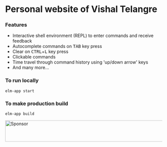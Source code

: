 # Personal website of Vishal Telangre

### Features

- Interactive shell environment (REPL) to enter commands and receive feedback
- Autocomplete commands on <kbd>TAB</kbd> key press
- Clear on <kbd>CTRL</kbd>+<kbd>L</kbd> key press
- Clickable commands
- Time travel through command history using 'up/down arrow' keys
- And many more...

### To run locally

```
elm-app start
```

### To make production build

```
elm-app build
```

<a target='_blank' rel='nofollow' href='https://app.codesponsor.io/link/PfwgcRiC73ERAe1WTDUo4DmM/vishaltelangre/vishaltelangre.com'>
  <img alt='Sponsor' width='888' height='68' src='https://app.codesponsor.io/embed/PfwgcRiC73ERAe1WTDUo4DmM/vishaltelangre/vishaltelangre.com.svg' />
</a>
